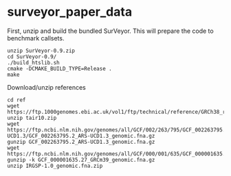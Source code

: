 # surveyor_paper_data

First, unzip and build the bundled SurVeyor. This will prepare the code to benchmark callsets.
```
unzip SurVeyor-0.9.zip 
cd SurVeyor-0.9/
./build_htslib.sh 
cmake -DCMAKE_BUILD_TYPE=Release .
make
```

Download/unzip references
```
cd ref
wget https://ftp.1000genomes.ebi.ac.uk/vol1/ftp/technical/reference/GRCh38_reference_genome/GRCh38_full_analysis_set_plus_decoy_hla.fa
unzip tair10.zip
wget https://ftp.ncbi.nlm.nih.gov/genomes/all/GCF/002/263/795/GCF_002263795.2_ARS-UCD1.3/GCF_002263795.2_ARS-UCD1.3_genomic.fna.gz
gunzip GCF_002263795.2_ARS-UCD1.3_genomic.fna.gz
wget https://ftp.ncbi.nlm.nih.gov/genomes/all/GCF/000/001/635/GCF_000001635.27_GRCm39/GCF_000001635.27_GRCm39_genomic.fna.gz
gunzip -k GCF_000001635.27_GRCm39_genomic.fna.gz
unzip IRGSP-1.0_genomic.fna.zip 
```
